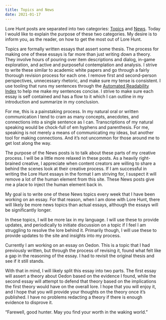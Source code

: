 ```yaml
---
title: Topics and News
date: 2021-01-17
---
```


Lore Hunt posts are separated into two categories: [Topics](http://lorehunt.deadfishprojects.com/topics) and [News](http://lorehunt.deadfishprojects.com/news). Today I would like to explain the purpose of these two categories. My desire is to inform you, as the reader, on how to get the most out of Lore Hunt.

Topics are formally written essays that assert some thesis. The process for making one of these essays is far more than just writing down a theory. They involve hours of pouring over item descriptions and dialog, in-game exploration, and active and purposeful contemplation and analysis. I strive to write these similar to academic white papers and go through a fairly thorough revision process for each one. I remove first and second-person perspectives, unnecessary rhetoric, and make sure my tense is consistent. I use tooling that runs my sentences through the [Automated Readability Index](https://en.wikipedia.org/wiki/Automated_readability_index) to help me make my sentences concise. I strive to make sure each essay is self contained and has a flow to it which I can outline in my introduction and summarize in my conclusion.

For me, this is a painstaking process. In my natural oral or written communication I tend to cram as many concepts, anecdotes, and connections into a single sentence as I can. Transcriptions of my natural speaking would be chock-full of em hyphens and parenthesis. For me, speaking is not merely a means of communicating my ideas, but another tool for making connections. And it’s not uncommon for those around me to get lost along the way.

The purpose of the News posts is to talk about these parts of my creative process. I will be a little more relaxed in these posts. As a heavily right-brained creative, I appreciate when content creators are willing to share a behind the scenes look at their creative process. If I am successful in writing the Lore Hunt essays in the format I am striving for, I suspect it will remove a lot of the human element from this site. These News posts give me a place to inject the human element back in.

My goal is to write one of these News topics every week that I have been working on an essay. For that reason, when I am done with Lore Hunt,  there will likely be more news topics than actual essays, although the essays will be significantly longer. 

In these topics, I will be more lax in my language. I will use these to provide updates, and periodically to initiate discussion on a topic if I feel I am struggling to resolve the lore behind it. Primarily though, I will use these to provide updates to the site and insights into my process. 

Currently I am working on an essay on Oedon. This is a topic that I had previously written, but through the process of revising it, found what felt like a gap in the reasoning of the essay. I had to revisit the original thesis and see if it still stands.

With that in mind, I will likely split this essay into two parts. The first essay will assert a theory about Oedon based on the evidence I found, while the second essay will attempt to defend that theory based on the implications the first theory would have on the overall lore. I hope that you will enjoy it, and I hope that you will provide your thoughts on the theory once it’s published. I have no problems redacting a theory if there is enough evidence to disprove it.

“Farewell, good hunter. May you find your worth in the waking world.”
